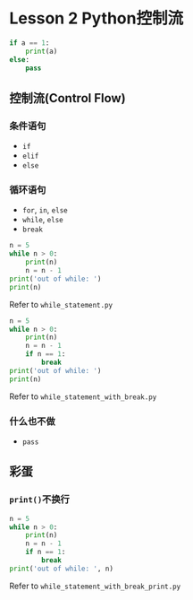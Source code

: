 # Lesson 2 Python控制流

```python
if a == 1:
    print(a)
else:
    pass
```

## 控制流(Control Flow)

### 条件语句

- `if`
- `elif`
- `else`

### 循环语句

- `for`, `in`, `else`
- `while`, `else`
- `break`

```python
n = 5
while n > 0:
    print(n)
    n = n - 1
print('out of while: ')
print(n)
```
Refer to `while_statement.py`

```python
n = 5
while n > 0:
    print(n)
    n = n - 1
    if n == 1:
        break
print('out of while: ')
print(n)
```
Refer to `while_statement_with_break.py`

### 什么也不做

- `pass`

## 彩蛋

### `print()`不换行

```python
n = 5
while n > 0:
    print(n)
    n = n - 1
    if n == 1:
        break
print('out of while: ', n)
```
Refer to `while_statement_with_break_print.py`
